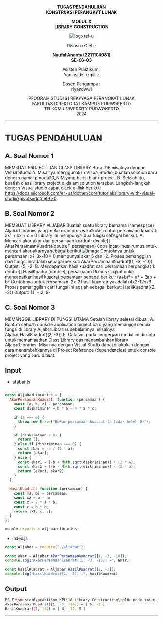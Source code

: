 <div align="center">

**TUGAS PENDAHULUAN**  
**KONSTRUKSI PERANGKAT LUNAK**

**MODUL X**  
**LIBRARY CONSTRUCTION**

![logo tel-u](https://github.com/user-attachments/assets/3a44181d-9c92-47f6-8cf0-87755117fd99)

Disusun Oleh :

**Naufal Ananta (2211104081)**  
**SE-06-03**

Asisten Praktikum :  
Vaninside
rizqiiirz

Dosen Pengampu :  
riyandwwi

PROGRAM STUDI S1 REKAYASA PERANGKAT LUNAK  
FAKULTAS DIREKTORAT KAMPUS PURWOKERTO  
TELKOM UNIVERSITY PURWOKERTO  
2024

</div>

---

# TUGAS PENDAHULUAN

## A. Soal Nomor 1

MEMBUAT PROJECT DAN CLASS LIBRARY
Buka IDE misalnya dengan Visual Studio
A. Misalnya menggunakan Visual Studio, buatlah solution baru dengan nama tpmodul10_NIM yang berisi blank project.
B. Setelah itu, buatlah class library project di dalam solution tersebut. Langkah-langkah dengan Visual studio dapat dicek di link berikut: https://docs.microsoft.com/en-us/dotnet/core/tutorials/library-with-visual-studio?pivots=dotnet-6-0

## B. Soal Nomor 2

MEMBUAT LIBRARY ALJABAR
Buatlah suatu library bernama (namespace) AljabarLibraries yang melakukan proses kalkulasi untuk
persamaan kuadrat:  
ax² + bx + c = 0
Library ini mempunyai dua fungsi sebagai berikut.
A. Mencari akar-akar dari persamaan kuadrat: double[] AkarPersamaanKuadrat(double[] persamaan)
Coba ingat-ingat rumus untuk mencari akar-akarnya sebagai berikut
![image](https://github.com/user-attachments/assets/06d69251-19a4-4faf-81d2-e9712a865737)
Contohnya untuk persamaan: x2-3x-10 = 0 mempunyai akar 5 dan -2. Proses pemanggilan dari fungsi ini adalah sebagai berikut:
AkarPersamaanKuadrat({1, -3, -10})
Output: {5, -2}
B. Mendapatkan hasil kuadrat dari persamaan berpangkat 1: double[] HasilKuadrat(double[] persamaan)
Rumus singkat untuk mendapatkan hasil kuadrat persamaan sebagai berikut:
(a+b)² = a² + 2ab + b²
Contohnya untuk persamaan: 2x-3 hasil kuadratnya adalah 4x2-12x+9. Proses pemanggilan dari fungsi ini adalah sebagai berikut:
HasilKuadrat({2, -3})
Output: {4, -12, 9}

## C. Soal Nomor 3

MEMANGGIL LIBRARY DI FUNGSI UTAMA
Setelah library selesai dibuat:
A. Buatlah sebuah console application project baru yang memanggil semua fungsi di library AljabarLibraries sebelumnya, misalnya: Aljabar.HasilKuadrat({2, -3})
B. Catatan: pada pengerjaan modul ini diminta untuk memanfaatkan Class Library dan menambahkan library AljabarLibraries. Misalnya dengan Visual Studio dapat dilakukan dengan cara menambahkannya di Project Reference (dependencies) untuk console project yang baru dibuat.

## Input

- aljabar.js

```js

const AljabarLibraries = {
  AkarPersamaanKuadrat: function (persamaan) {
    const [a, b, c] = persamaan;
    const diskriminan = b * b - 4 * a * c;

    if (a === 0) {
      throw new Error("Bukan persamaan kuadrat (a tidak boleh 0)");
    }

    if (diskriminan < 0) {
      return [];
    } else if (diskriminan === 0) {
      const akar = -b / (2 * a);
      return [akar];
    } else {
      const akar1 = (-b + Math.sqrt(diskriminan)) / (2 * a);
      const akar2 = (-b - Math.sqrt(diskriminan)) / (2 * a);
      return [akar1, akar2];
    }
  },

  HasilKuadrat: function (persamaan) {
    const [a, b] = persamaan;
    const x2 = a * a;
    const x = 2 * a * b;
    const c = b * b;
    return [x2, x, c];
  }
};

module.exports = AljabarLibraries;
```

- index.js

```js
const Aljabar = require('./aljabar');

const akar = Aljabar.AkarPersamaanKuadrat([1, -3, -10]);
console.log("AkarPersamaanKuadrat([1, -3, -10]) =", akar);

const hasilKuadrat = Aljabar.HasilKuadrat([2, -3]);
console.log("HasilKuadrat([2, -3]) =", hasilKuadrat);

```

## Output

```bash
PS E:\smester6\praktikum_KPL\10_Library_Construction\tp10> node index.js
AkarPersamaanKuadrat([1, -3, -10]) = [ 5, -2 ]
HasilKuadrat([2, -3]) = [ 4, -12, 9 ]
```

---